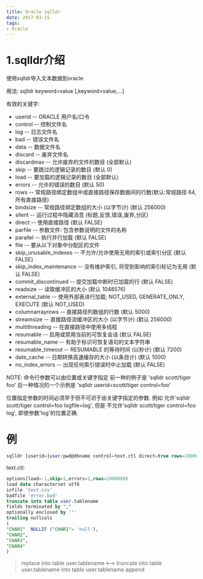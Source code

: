 ```yaml
---
title: Oracle sqlldr
date: 2017-03-15
tags:
- Oracle
---
```


# 1.sqlldr介绍

使用sqlldr导入文本数据到oracle

用法:
	sqlldr keyword=value [,keyword=value,...]

有效的关键字:

* userid -- ORACLE 用户名/口令
* control -- 控制文件名
* log -- 日志文件名
* bad -- 错误文件名
* data -- 数据文件名
* discard -- 废弃文件名
* discardmax -- 允许废弃的文件的数目 (全部默认)
* skip -- 要跳过的逻辑记录的数目 (默认 0)
* load -- 要加载的逻辑记录的数目 (全部默认)
* errors -- 允许的错误的数目 (默认 50)
* rows -- 常规路径绑定数组中或直接路径保存数据间的行数(默认:常规路径 64, 所有直接路径)
* bindsize -- 常规路径绑定数组的大小 (以字节计) (默认 256000)
* silent -- 运行过程中隐藏消息 (标题,反馈,错误,废弃,分区)
* direct -- 使用直接路径 (默认 FALSE)
* parfile -- 参数文件: 包含参数说明的文件的名称
* parallel -- 执行并行加载 (默认 FALSE)
* file -- 要从以下对象中分配区的文件
* skip_unusable_indexes -- 不允许/允许使用无用的索引或索引分区 (默认 FALSE)
* skip_index_maintenance -- 没有维护索引, 将受到影响的索引标记为无用 (默认 FALSE)
* commit_discontinued -- 提交加载中断时已加载的行 (默认 FALSE)
* readsize -- 读取缓冲区的大小 (默认 1048576)
* external_table -- 使用外部表进行加载; NOT_USED, GENERATE_ONLY, EXECUTE (默认 NOT_USED)
* columnarrayrows -- 直接路径列数组的行数 (默认 5000)
* streamsize -- 直接路径流缓冲区的大小 (以字节计) (默认 256000)
* multithreading -- 在直接路径中使用多线程
* resumable -- 启用或禁用当前的可恢复会话 (默认 FALSE)
* resumable_name -- 有助于标识可恢复语句的文本字符串
* resumable_timeout -- RESUMABLE 的等待时间 (以秒计) (默认 7200)
* date_cache -- 日期转换高速缓存的大小 (以条目计) (默认 1000)
* no_index_errors -- 出现任何索引错误时中止加载 (默认 FALSE)


NOTE: 命令行参数可以由位置或关键字指定
前一种的例子是
'sqlldr scott/tiger foo'
后一种情况的一个示例是
'sqlldr userid=scott/tiger control=foo'

位置指定参数的时间必须早于但不可迟于由关键字指定的参数.
例如
允许'sqlldr scott/tiger control=foo logfile=log',
但是
不允许'sqlldr scott/tiger control=foo log',
即使参数'log'的位置正确.

# 例

```sql
sqlldr [userid=]user/pwd@dbname control=text.ctl direct=true rows=1000000 discard=text.dsc log=text.log
```
text.ctl:
```sql
options(load=-1,skip=1,errors=1,rows=1000000)
load data characterset utf8
infile 'text.csv'
badfile 'error.bad'
truncate into table user.tablename
fields terminated by "," 
optionally enclosed by '"'
trailing nullcols
(
"CHAR1"  NULLIF ("CHAR1"= 'null'),
"CHAR2",
"CHAR3",
"CHAR4"
)
```

> replace into table user.tablename <--> truncate into table user.tablename
> into table user.tablename append